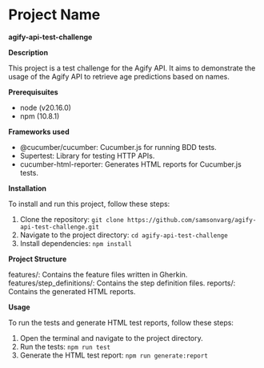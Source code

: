 # Project Name
**agify-api-test-challenge**

**Description**

This project is a test challenge for the Agify API. It aims to demonstrate the usage of the Agify API to retrieve age predictions based on names.

**Prerequisuites**

- node (v20.16.0)
- npm (10.8.1)

**Frameworks used**
- @cucumber/cucumber: Cucumber.js for running BDD tests.
- Supertest: Library for testing HTTP APIs.
- cucumber-html-reporter: Generates HTML reports for Cucumber.js tests.

**Installation**

To install and run this project, follow these steps:

1. Clone the repository: `git clone https://github.com/samsonvarg/agify-api-test-challenge.git`
2. Navigate to the project directory: `cd agify-api-test-challenge`
3. Install dependencies: `npm install`

**Project Structure**

features/: Contains the feature files written in Gherkin.
features/step_definitions/: Contains the step definition files.
reports/: Contains the generated HTML reports.

**Usage**

To run the tests and generate HTML test reports, follow these steps:

1. Open the terminal and navigate to the project directory.
2. Run the tests: `npm run test`
3. Generate the HTML test report: `npm run generate:report`
